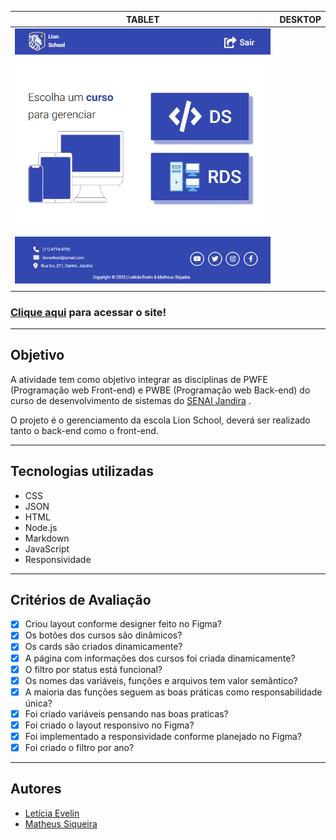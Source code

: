 
|      TABLET         |          DESKTOP       |
|:-------------------:|:-----------------------:
|![](./frontend/img/tablet.png)|![]()|
|                     |                        

### [Clique aqui]() para acessar o site!

---
## Objetivo

A atividade tem como objetivo integrar as disciplinas de PWFE (Programação web Front-end) e PWBE (Programação web Back-end) do curso de desenvolvimento de sistemas do [SENAI Jandira](https://jandira.sp.senai.br/) .

O projeto é o gerenciamento da escola Lion School, deverá ser realizado tanto o back-end como o front-end.

---

## Tecnologias utilizadas
- CSS
- JSON
- HTML
- Node.js
- Markdown
- JavaScript
- Responsividade


---
## Critérios de Avaliação
- [x] Criou layout conforme designer feito no Figma?
- [x]  Os botões dos cursos são dinâmicos?
- [x] Os cards são criados dinamicamente?
- [x] A página com informações dos cursos foi criada dinamicamente?
- [x] O filtro por status está funcional?
- [x] Os nomes das variáveis, funções e arquivos tem valor semântico?
- [x] A maioria das funções seguem as boas práticas como responsabilidade única?
- [x] Foi criado variáveis pensando nas boas praticas?
- [x] Foi criado o layout responsivo no Figma?
- [x] Foi implementado a responsividade conforme planejado no Figma?
- [x] Foi criado o filtro por ano?

---

## Autores
- [Letícia Evelin](https://github.com/leticia-evelin)
- [Matheus Siqueira](https://github.com/Ma7hs)






